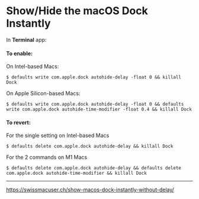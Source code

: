 

# Show/Hide the macOS Dock Instantly

In **Terminal** app:

#### To enable:

On Intel-based Macs:

```
$ defaults write com.apple.dock autohide-delay -float 0 && killall Dock
```

On Apple Silicon-based Macs:

```
$ defaults write com.apple.dock autohide-delay -float 0 && defaults write com.apple.dock autohide-time-modifier -float 0.4 && killall Dock
```



#### To revert:

For the single setting on Intel-based Macs

```
$ defaults delete com.apple.dock autohide-delay && killall Dock
```

For the 2 commands on M1 Macs

```
$ defaults delete com.apple.dock autohide-delay && defaults delete com.apple.dock autohide-time-modifier && killall Dock
```



---

https://swissmacuser.ch/show-macos-dock-instantly-without-delay/